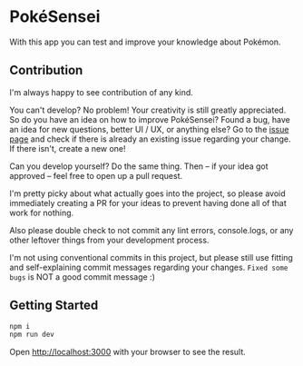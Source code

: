 # PokéSensei

With this app you can test and improve your knowledge about Pokémon.

## Contribution

I'm always happy to see contribution of any kind.

You can't develop? No problem! Your creativity is still greatly appreciated. So do you have an idea on how to improve PokéSensei? Found a bug, have an idea for new questions, better UI / UX, or anything else? Go to the [issue page](https://github.com/p-runge/pokesensei/issues) and check if there is already an existing issue regarding your change. If there isn't, create a new one!

Can you develop yourself? Do the same thing. Then – if your idea got approved – feel free to open up a pull request.

I'm pretty picky about what actually goes into the project, so please avoid immediately creating a PR for your ideas to prevent having done all of that work for nothing.

Also please double check to not commit any lint errors, console.logs, or any other leftover things from your development process.

I'm not using conventional commits in this project, but please still use fitting and self-explaining commit messages regarding your changes. `Fixed some bugs` is NOT a good commit message :)

## Getting Started

```bash
npm i
npm run dev
```

Open [http://localhost:3000](http://localhost:3000) with your browser to see the result.
